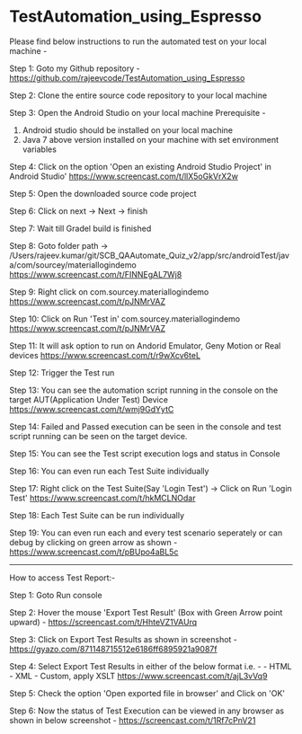 # TestAutomation_using_Espresso
Please find below instructions to run the automated test on your local machine -

Step 1: Goto my Github repository - https://github.com/rajeevcode/TestAutomation_using_Espresso

Step 2: Clone the entire source code repository to your local machine

Step 3: Open the Android Studio on your local machine
Prerequisite - 
1. Android studio should be installed on your local machine
2. Java 7 above version installed on your machine with set environment variables

Step 4: Click on the option 'Open an existing Android Studio Project' in Android Studio'
        https://www.screencast.com/t/llX5oGkVrX2w

Step 5: Open the downloaded source code project

Step 6: Click on next -> Next -> finish 

Step 7: Wait till Gradel build is finished 

Step 8: Goto folder path ->     /Users/rajeev.kumar/git/SCB_QAAutomate_Quiz_v2/app/src/androidTest/java/com/sourcey/materiallogindemo
        https://www.screencast.com/t/FINNEgAL7Wj8

Step 9: Right click on com.sourcey.materiallogindemo 
        https://www.screencast.com/t/pJNMrVAZ

Step 10: Click on Run 'Test in' com.sourcey.materiallogindemo 
         https://www.screencast.com/t/pJNMrVAZ

Step 11: It will ask option to run on Andorid Emulator, Geny Motion or Real devices 
         https://www.screencast.com/t/r9wXcv6teL

Step 12: Trigger the Test run

Step 13: You can see the automation script running in the console on the target AUT(Application Under Test) Device
         https://www.screencast.com/t/wmj9GdYytC

Step 14: Failed and Passed execution can be seen in the console and test script running can be seen on the target device.

Step 15:  You can see the Test script execution  logs and status in Console

Step 16: You can even run each Test Suite individually 
         
Step 17: Right click on the Test Suite(Say 'Login Test') -> Click on Run 'Login Test'
         https://www.screencast.com/t/hkMCLNOdar

Step 18: Each Test Suite can be run individually

Step 19: You can even run each and every test scenario seperately or can debug by clicking on green arrow as shown - 
         https://www.screencast.com/t/pBUpo4aBL5c

------------------------------------------------------------

How to access Test Report:-

Step 1: Goto Run console

Step 2: Hover the mouse 'Export Test Result' (Box with Green Arrow point upward) - 
        https://screencast.com/t/HhteVZ1VAUrq

Step 3: Click on Export Test Results as shown in screenshot - 
        https://gyazo.com/871148715512e6186ff6895921a9087f

Step 4: Select Export Test Results  in either of the below format  i.e. - 
      - HTML
      - XML
      - Custom, apply XSLT 
        https://www.screencast.com/t/ajL3vVq9

Step 5: Check the option 'Open exported file in browser' and Click on 'OK'
        
Step 6: Now the status of Test Execution can be viewed in any browser as shown in below screenshot - 
        https://screencast.com/t/1Rf7cPnV21
